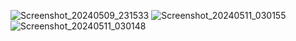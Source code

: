 ![Screenshot_20240509_231533](https://github.com/Anuragroyan/weatherApp-droid/assets/38952781/0b86bb52-6547-4e15-ba42-36b9b70386a2)
![Screenshot_20240511_030155](https://github.com/Anuragroyan/weatherApp-droid/assets/38952781/f11ffb18-8166-4a06-aeb4-eb53ff6a00e5)
![Screenshot_20240511_030148](https://github.com/Anuragroyan/weatherApp-droid/assets/38952781/cbaa8053-6206-4ffe-9f9b-2a46a90f581d)
